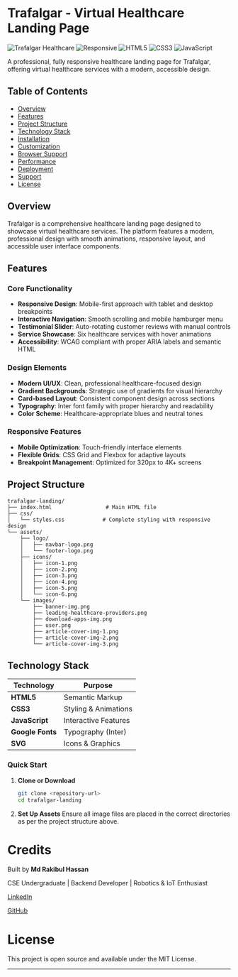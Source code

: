 # Trafalgar - Virtual Healthcare Landing Page

![Trafalgar Healthcare](https://img.shields.io/badge/Healthcare-Virtual-blue) ![Responsive](https://img.shields.io/badge/Design-Responsive-green) ![HTML5](https://img.shields.io/badge/HTML5-Latest-orange) ![CSS3](https://img.shields.io/badge/CSS3-Modern-blue) ![JavaScript](https://img.shields.io/badge/JavaScript-ES6-yellow)

A professional, fully responsive healthcare landing page for Trafalgar, offering virtual healthcare services with a modern, accessible design.

## Table of Contents

- [Overview](#overview)
- [Features](#-features)
- [Project Structure](#-project-structure)
- [Technology Stack](#-technology-stack)
- [Installation](#-installation)
- [Customization](#-customization)
- [Browser Support](#-browser-support)
- [Performance](#-performance)
- [Deployment](#-deployment)
- [Support](#-support)
- [License](#-license)

## Overview

Trafalgar is a comprehensive healthcare landing page designed to showcase virtual healthcare services. The platform features a modern, professional design with smooth animations, responsive layout, and accessible user interface components.

## Features

### Core Functionality

- **Responsive Design**: Mobile-first approach with tablet and desktop breakpoints
- **Interactive Navigation**: Smooth scrolling and mobile hamburger menu
- **Testimonial Slider**: Auto-rotating customer reviews with manual controls
- **Service Showcase**: Six healthcare services with hover animations
- **Accessibility**: WCAG compliant with proper ARIA labels and semantic HTML

### Design Elements

- **Modern UI/UX**: Clean, professional healthcare-focused design
- **Gradient Backgrounds**: Strategic use of gradients for visual hierarchy
- **Card-based Layout**: Consistent component design across sections
- **Typography**: Inter font family with proper hierarchy and readability
- **Color Scheme**: Healthcare-appropriate blues and neutral tones

### Responsive Features

- **Mobile Optimization**: Touch-friendly interface elements
- **Flexible Grids**: CSS Grid and Flexbox for adaptive layouts
- **Breakpoint Management**: Optimized for 320px to 4K+ screens

## Project Structure

```plaintext
trafalgar-landing/
├── index.html                 # Main HTML file
├── css/
│   └── styles.css            # Complete styling with responsive design
└── assets/
    ├── logo/
    │   ├── navbar-logo.png
    │   └── footer-logo.png
    ├── icons/
    │   ├── icon-1.png
    │   ├── icon-2.png
    │   ├── icon-3.png
    │   ├── icon-4.png
    │   ├── icon-5.png
    │   └── icon-6.png
    └── images/
        ├── banner-img.png
        ├── leading-healthcare-providers.png
        ├── download-apps-img.png
        ├── user.png
        ├── article-cover-img-1.png
        ├── article-cover-img-2.png
        └── article-cover-img-3.png
```

## Technology Stack

| Technology       | Purpose              |
| ---------------- | -------------------- |
| **HTML5**        | Semantic Markup      |
| **CSS3**         | Styling & Animations |
| **JavaScript**   | Interactive Features |
| **Google Fonts** | Typography (Inter)   |
| **SVG**          | Icons & Graphics     |

### Quick Start

1. **Clone or Download**

   ```bash
   git clone <repository-url>
   cd trafalgar-landing
   ```

2. **Set Up Assets**
   Ensure all image files are placed in the correct directories as per the project structure above.

# Credits

Built by **Md Rakibul Hassan**

CSE Undergraduate | Backend Developer | Robotics & IoT Enthusiast

[LinkedIn](https://www.linkedin.com/in/md-rakibul-hassan-507b00308)

[GitHub](https://github.com/RR0327)

# License

This project is open source and available under the MIT License.

---
